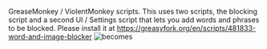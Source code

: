 GreaseMonkey / ViolentMonkey scripts. This uses two scripts, the blocking script and a second UI / Settings script that lets you add words and phrases to be blocked.
Please install it at https://greasyfork.org/en/scripts/481833-word-and-image-blocker
![becomes](https://github.com/def-initive/Word-and-Image-Blocker/assets/153235030/b9398aa8-5507-4b3b-b265-0300228b783d)

